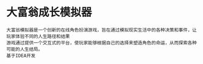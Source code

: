# 大富翁成长模拟器
    大富翁模拟器是一个创新的在线角色扮演游戏，旨在通过模拟现实生活中的各种决策和事件，让玩家体验不同的人生路径和结果  
    游戏通过提供一个交互式的平台，使玩家能够根据自己的选择来塑造角色的命运，从而探索各种可能的人生结局。
    基于IDEA开发

